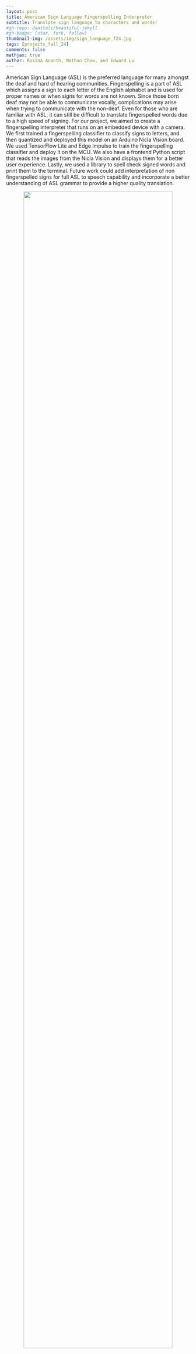 ```yaml
---
layout: post
title: American Sign Language Fingerspelling Interpreter
subtitle: Translate sign language to characters and words!
#gh-repo: daattali/beautiful-jekyll
#gh-badge: [star, fork, follow]
thumbnail-img: /assets/img/sign_language_f24.jpg
tags: [projects_fall_24]
comments: false
mathjax: true
author: Rosina Ananth, Nathan Chow, and Edward Lu
---
```


American Sign Language (ASL) is the preferred language for many amongst the deaf and
hard of hearing communities. Fingerspelling is a part of ASL which assigns a sign to each letter
of the English alphabet and is used for proper names or when signs for words are not known.
Since those born deaf may not be able to communicate vocally, complications may arise when
trying to communicate with the non-deaf. Even for those who are familiar with ASL, it can still
be difficult to translate fingerspelled words due to a high speed of signing. For our project, we
aimed to create a fingerspelling interpreter that runs on an embedded device with a camera. We
first trained a fingerspelling classifier to classify signs to letters, and then quantized and
deployed this model on an Arduino Nicla Vision board. We used TensorFlow Lite and Edge
Impulse to train the fingerspelling classifier and deploy it on the MCU. We also have a frontend
Python script that reads the images from the Nicla Vision and displays them for a better user
experience. Lastly, we used a library to spell check signed words and print them to the terminal.
Future work could add interpretation of non fingerspelled signs for full ASL to speech capability
and incorporate a better understanding of ASL grammar to provide a higher quality translation.  

<p align="center"> <img src="/assets/img/sign_language_f24.gif" width="90%" height="90%"> </p>
[Get the complete PDF report.](/pdf/fall_24/chownathan_110605_12103325_Final Project Report.pdf)

